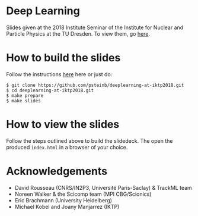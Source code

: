 # Deep Learning

Slides given at the 2018 Institute Seminar of the Institute for Nuclear and Particle Physics at the TU Dresden. To view them, go [here](https://psteinb.github.io/deeplearning-at-iktp2018/).

# How to build the slides

Follow the instructions [here](https://asciidoctor.org/docs/asciidoctor-revealjs/) here or just do:

``` shell
$ git clone https://github.com/psteinb/deeplearning-at-iktp2018.git
$ cd deeplearning-at-iktp2018.git
$ make prepare
$ make slides
```
# How to view the slides

Follow the steps outlined above to build the slidedeck. The open the produced `index.html` in a browser of your choice.

# Acknowledgements

* David Rousseau (CNRS/IN2P3, Université Paris-Saclay) & TrackML team
* Noreen Walker & the Scicomp team (MPI CBG/Scionics)
* Eric Brachmann (University Heidelberg)
* Michael Kobel and Joany Manjarrez (IKTP)
